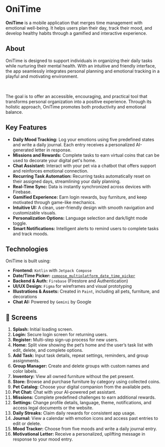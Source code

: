 # OniTime

**OniTime** is a mobile application that merges time management with emotional well-being. It helps users plan their day, track their mood, and develop healthy habits through a gamified and interactive experience.

## About

OniTime is designed to support individuals in organizing their daily tasks while nurturing their mental health. With an intuitive and friendly interface, the app seamlessly integrates personal planning and emotional tracking in a playful and motivating environment.

<br><br>
The goal is to offer an accessible, encouraging, and practical tool that transforms personal organization into a positive experience. Through its holistic approach, OniTime promotes both productivity and emotional balance.

## Key Features

- **Daily Mood Tracking:** Log your emotions using five predefined states and write a daily journal. Each entry receives a personalized AI-generated letter in response.
- **Missions and Rewards:** Complete tasks to earn virtual coins that can be used to decorate your digital pet's home.
- **Chat Assistant:** Interact with your pet via a chatbot that offers support and reinforces emotional connection.
- **Recurring Task Automation:** Recurring tasks automatically reset on their assigned days, streamlining your daily planning.
- **Real-Time Sync:** Data is instantly synchronized across devices with Firebase.
- **Gamified Experience:** Earn login rewards, buy furniture, and keep motivated through game-like mechanics.
- **Intuitive UI:** A clean, user-friendly design with smooth navigation and customizable visuals.
- **Personalization Options:** Language selection and dark/light mode toggle.
- **Smart Notifications:** Intelligent alerts to remind users to complete tasks and track moods.

## Technologies

OniTime is built using:

- **Frontend:** `Kotlin` with `Jetpack Compose`  
- **Date/Time Picker:** [`compose_multiplatform_date_time_picker`](https://github.com/Chaintech-Network/compose_multiplatform_date_time_picker)  
- **Backend & Auth:** `Firebase` (Firestore and Authentication)  
- **UI/UX Design:** `Figma` for wireframes and visual prototyping  
- **Illustrations & Assets:** Created in `Paint`, including all pets, furniture, and decorations  
- **Chat AI:** Powered by `Gemini` by Google  

## 📱 Screens

1. **Splash:** Initial loading screen.
2. **Login:** Secure login screen for returning users.
3. **Register:** Multi-step sign-up process for new users.
4. **Home:** Split view showing the pet’s home and the user’s task list with edit, delete, and complete options.
5. **Add Task:** Input task details, repeat settings, reminders, and group assignments.
6. **Group Manager:** Create and delete groups with custom names and color labels.
7. **Inventory:** View all owned furniture without the pet present.
8. **Store:** Browse and purchase furniture by category using collected coins.
9. **Pet Catalog:** Choose your digital companion from the available pets.
10. **Pet Chat:** Chat with your AI-powered pet assistant.
11. **Missions:** Complete predefined challenges to earn additional rewards.
12. **Settings:** Change profile details, language, theme, notifications, and access legal documents or the website.
13. **Daily Streaks:** Claim daily rewards for consistent app usage.
14. **Journal:** View a calendar with emotion icons and access past entries to edit or delete.
15. **Mood Tracker:** Choose from five moods and write a daily journal entry.
16. **Motivational Letter:** Receive a personalized, uplifting message in response to your mood entry.
